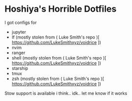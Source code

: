 # Hoshiya's Horrible Dotfiles

I got configs for
- jupyter
- lf (mostly stolen from ( Luke Smith's repo )[ https://github.com/LukeSmithxyz/voidrice ])
- nvim
- ranger
- shell (mostly stolen from ( Luke Smith's repo )[ https://github.com/LukeSmithxyz/voidrice ])
- starship
- tmux
- zsh (mostly stolen from ( Luke Smith's repo )[ https://github.com/LukeSmithxyz/voidrice ])


Stow support is available i think.. idk.. let me know if it works
